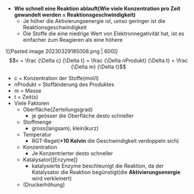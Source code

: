 - **Wie schnell eine Reaktion ablauft(Wie viele Konzentration pro Zeit gewandelt werden = Reaktionsgeschwindigkeit)**
	- Je höher die Aktivierungsenergie ist, umso geringer ist die Reaktionsgeschwindigkeit
	- Die Stoffe die eine niedrige Wert von Elektronnegativität hat, ist es einfacher zum Reagieren als eine höhere

![[Pasted image 20230329185008.png | 600]]
$$v = \frac {\Delta c} {\Delta t} = \frac {\Delta nProdukt} {\Delta t} = \frac {\Delta m} {\Delta t}$$
- c = Konzentration der Stoffe(mol/l)
- nProdukt = Stoffänderung des Produktes
- m = Masse
- t = Zeit(s)
- Viele Faktoren
	- Oberfläche(Zerteilungsgrad)
		- je geösser die Oberfläche desto schneller
	- Stoffmenge
		- gross(langsam), klein(kurz)
	- Temperatur
		- RGT-Regel(**+10 Kelvin** die Geschwindigkeit verdoppeln sich)
	- Konzentration
		- Je Konzentrierter desto schneller
	- Katalysator[[Enzyme]]
		- katalysierte Enzyme beschleunigt die Reaktion, da der Katalysator die Reaktion begünstigt(die **Aktivierungsenergie** wird verkleinert)
	- (Druckerhöhung)

